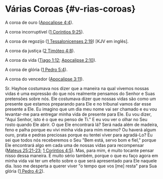# Várias Coroas {#v-rias-coroas}

A coroa de ouro ([Apocalipse 4:4](http://bibliaonline.com.br/acf/ap/4/4)).

A coroa incorruptível ([1 Coríntios 9:25](http://bibliaonline.com.br/acf/1co/9/25)).

A coroa de regozijo ([1 Tessalonicenses 2:19](http://bibliaonline.com.br/acf/1ts/2/19)) [KJV em inglês].

A coroa da justiça ([2 Timóteo 4:8](http://bibliaonline.com.br/acf/2tm/4/8)).

A coroa da vida ([Tiago 1:12](http://bibliaonline.com.br/acf/tg/1/12); [Apocalipse 2:10](http://bibliaonline.com.br/acf/ap/2/10)).

A coroa de glória ([1 Pedro 5:4](http://bibliaonline.com.br/acf/1pe/5/4)).

A coroa do vencedor ([Apocalipse 3:11](http://bibliaonline.com.br/acf/ap/3/11)).

Sr. Hayhoe costumava nos dizer que a maneira na qual vivemos nossas vidas é uma expressão do que nós realmente pensamos do Senhor e Suas pretensões sobre nós. Ele costumava dizer que nossas vidas são como um presente que estamos preparando para Ele e no tribunal vamos dar esse presente a Ele. Eu imagino que um dia meu nome vai ser chamado e eu vou levantar-me para entregar minha vida de presente para Ele. Eu vou dizer, &quot;Aqui Senhor, isto é o que eu penso de Ti.&quot; E eu vou ver o olhar no Seu rosto quando Ele abrir. O que Ele encontrará lá? Será nada além de madeira, feno e palha porque eu vivi minha vida para mim mesmo? Ou haverá algum ouro, prata e pedras preciosas porque eu tentei viver para agradá-Lo? Eu sei que todos nós receberemos o Seu &quot;Bem está, servo bom e fiel,&quot; porque Ele encontrará algo em cada uma de nossas vidas para recompensar ([Mateus 25:21-23](http://bibliaonline.com.br/acf/mt/25/21-23); [1 Coríntios 4:5](http://bibliaonline.com.br/acf/1co/4/5)). Mas, para mim, é muito tocante pensar nisso dessa maneira. É muito sério também, porque o que eu faço agora em minha vida vai ter um efeito sobre o que será apresentado para Ele naquele dia. Isso me desperta a querer viver &quot;o tempo que vos [me] resta&quot; para Sua glória ([1 Pedro 4:2](http://bibliaonline.com.br/acf/1pe/4/2)).